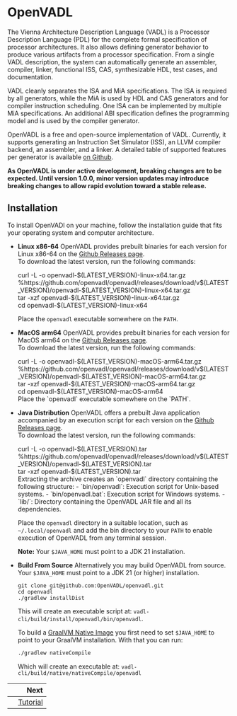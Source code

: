 # OpenVADL

The Vienna Architecture Description Language (VADL) is a Processor Description Language (PDL) for the complete formal
specification of processor architectures. It also allows defining generator behavior to produce various artifacts from a
processor specification. From a single VADL description, the system can automatically generate an assembler, compiler,
linker, functional ISS, CAS, synthesizable HDL, test cases, and documentation.

VADL cleanly separates the ISA and MiA specifications. The ISA is required by all generators, while the MiA is used by
HDL and CAS generators and for compiler instruction scheduling. One ISA can be implemented by multiple MiA
specifications. An additional ABI specification defines the programming model and is used by the compiler generator.

OpenVADL is a free and open-source implementation of VADL. Currently, it supports generating an Instruction Set
Simulator (ISS), an LLVM compiler backend, an assembler, and a linker.
A detailed table of supported features per generator is
available [on Github](https://github.com/OpenVADL/openvadl/issues/88).

**As OpenVADL is under active development, breaking changes are to be expected.
Until version 1.0.0, minor version updates may introduce breaking changes to allow rapid evolution toward a stable
release.**

## Installation

To install OpenVADl on your machine, follow the installation guide that fits your operating system and
computer architecture.

<div class="tabbed">

- <b class="tab-title">Linux x86-64</b>
  OpenVADL provides prebuilt binaries for each version for Linux x86-64 on
  the [Github Releases page](https://github.com/OpenVADL/openvadl/releases).  
  To download the latest version, run the following commands:
  <div class="fragment">
  <div class="line">curl -L -o openvadl-$(LATEST_VERSION)-linux-x64.tar.gz %https://github.com/openvadl/openvadl/releases/download/v$(LATEST_VERSION)/openvadl-$(LATEST_VERSION)-linux-x64.tar.gz</div>
  <div class="line">tar -xzf openvadl-$(LATEST_VERSION)-linux-x64.tar.gz</div>
  <div class="line">cd openvadl-$(LATEST_VERSION)-linux-x64</div>
  </div>

  Place the `openvadl` executable somewhere on the `PATH`.

- <b class="tab-title">MacOS arm64</b>
  OpenVADL provides prebuilt binaries for each version for MacOS arm64 on
  the [Github Releases page](https://github.com/OpenVADL/openvadl/releases).  
  To download the latest version, run the following commands:
  <div class="fragment">
  <div class="line">curl -L -o openvadl-$(LATEST_VERSION)-macOS-arm64.tar.gz %https://github.com/openvadl/openvadl/releases/download/v$(LATEST_VERSION)/openvadl-$(LATEST_VERSION)-macOS-arm64.tar.gz</div>
  <div class="line">tar -xzf openvadl-$(LATEST_VERSION)-macOS-arm64.tar.gz</div>
  <div class="line">cd openvadl-$(LATEST_VERSION)-macOS-arm64</div>
  </div>
  Place the `openvadl` executable somewhere on the `PATH`. 

- <b class="tab-title">Java Distribution</b>
  OpenVADL offers a prebuilt Java application accompanied by an execution script for each version on
  the [Github Releases page](https://github.com/OpenVADL/openvadl/releases).  
  To download the latest version, run the following commands:
  <div class="fragment">
  <div class="line">curl -L -o openvadl-$(LATEST_VERSION).tar %https://github.com/openvadl/openvadl/releases/download/v$(LATEST_VERSION)/openvadl-$(LATEST_VERSION).tar</div>
  <div class="line">tar -xzf openvadl-$(LATEST_VERSION).tar</div>
  </div>
  Extracting the archive creates an `openvadl` directory containing the following structure:
    - `bin/openvadl`: Execution script for Unix-based systems.
    - `bin/openvadl.bat`: Execution script for Windows systems.
    - `lib/`: Directory containing the OpenVADL JAR file and all its dependencies.

  Place the `openvadl` directory in a suitable location, such as `~/.local/openvadl` and add the bin directory to your
  `PATH` to enable execution of OpenVADL from any terminal session.

  **Note:** Your `$JAVA_HOME` must point to a JDK 21 installation.

- <b class="tab-title">Build From Source</b>
  Alternatively you may build OpenVADL from source.
  Your `$JAVA_HOME` must point to a JDK 21 (or higher) installation.

  ```
  git clone git@github.com:OpenVADL/openvadl.git
  cd openvadl
  ./gradlew installDist 
  ```
  This will create an executable script at: `vadl-cli/build/install/openvadl/bin/openvadl`.

  To build a [GraalVM Native Image](https://www.graalvm.org/latest/reference-manual/native-image/) you first need to set
  `$JAVA_HOME` to point to your GraalVM installation.
  With that you can run:

  ```bash
  ./gradlew nativeCompile
  ```

  Which will create an executable at: `vadl-cli/build/native/nativeCompile/openvadl`

</div>

<div class="section_buttons">

|                   |                      Next |
|:------------------|--------------------------:|
|                   | [Tutorial](tutorial.html) |

</div>